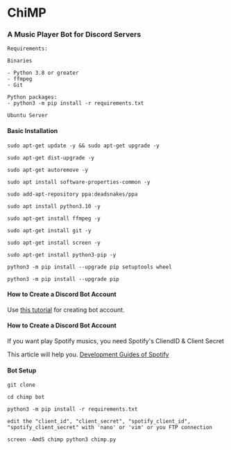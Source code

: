 # ChiMP

### A Music Player Bot for Discord Servers

```
Requirements:

Binaries

- Python 3.8 or greater 
- ffmpeg
- Git 

Python packages:
- python3 -m pip install -r requirements.txt

Ubuntu Server
```
#### Basic Installation

```
sudo apt-get update -y && sudo apt-get upgrade -y

sudo apt-get dist-upgrade -y

sudo apt-get autoremove -y

sudo apt install software-properties-common -y

sudo add-apt-repository ppa:deadsnakes/ppa

sudo apt install python3.10 -y

sudo apt-get install ffmpeg -y

sudo apt-get install git -y

sudo apt-get install screen -y

sudo apt-get install python3-pip -y

python3 -m pip install --upgrade pip setuptools wheel

python3 -m pip install --upgrade pip

```

#### How to Create a Discord Bot Account

Use [this tutorial](https://www.freecodecamp.org/news/create-a-discord-bot-with-python/) for creating bot account.

#### How to Create a Discord Bot Account
If you want play Spotify musics, you need Spotify's CliendID & Client Secret

This article will help you. [Development Guides of Spotify](https://developer.spotify.com/documentation/general/guides/authorization/app-settings/)

#### Bot Setup

```
git clone 

cd chimp bot

python3 -m pip install -r requirements.txt

edit the "client_id", "client_secret", "spotify_client_id", "spotify_client_secret" with 'nano' or 'vim' or you FTP connection 

screen -AmdS chimp python3 chimp.py
```


